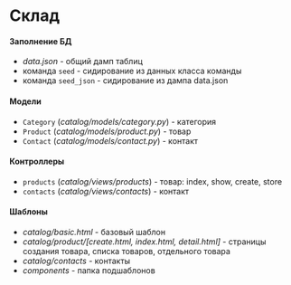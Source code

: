 # Склад

#### Заполнение БД
  * *data.json* - общий дамп таблиц
  * команда ``seed`` - сидирование из данных класса команды
  * команда ``seed_json`` - сидирование из дампа data.json

#### Модели
+ ``Category`` (*catalog/models/category.py*) - категория
+ ``Product`` (*catalog/models/product.py*) - товар
+ ``Contact`` (*catalog/models/contact.py*) - контакт

#### Контроллеры
+ ``products`` (*catalog/views/products*) - товар: index, show, create, store
+ ``contacts`` (*catalog/views/contacts*) - контакт

#### Шаблоны
+ *catalog/basic.html* - базовый шаблон
+ *catalog/product/[create.html, index.html, detail.html]* - страницы создания товара, списка товаров, отдельного товара
+ *catalog/contacts* - контакты
+ *components* - папка подшаблонов